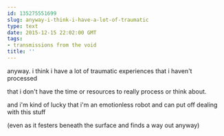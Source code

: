 ```yaml
---
id: 135275551699
slug: anyway-i-think-i-have-a-lot-of-traumatic
type: text
date: 2015-12-15 22:02:00 GMT
tags:
- transmissions from the void
title: ''
---
```


anyway. i think i have a lot of traumatic experiences that i haven't processed

that i don't have the time or resources to really process or think about.

and i'm kind of lucky that i'm an emotionless robot and can put off dealing with this stuff

(even as it festers beneath the surface and finds a way out anyway)